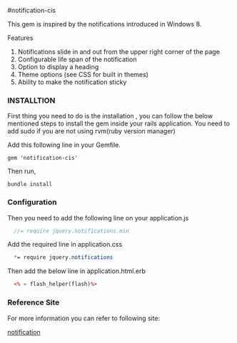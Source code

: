 #notification-cis

This gem is inspired by the notifications introduced in Windows 8.

Features
1. Notifications slide in and out from the upper right corner of the page
2. Configurable life span of the notification
3. Option to display a heading
4. Theme options (see CSS for built in themes)
5. Ability to make the notification sticky


### INSTALLTION

First thing you need to do is the installation , you can follow the below mentioned steps to install the gem inside your rails application.
You need to add sudo if you are not using rvm(ruby version manager)


Add this following line in your Gemfile.
```
gem 'notification-cis'
```

Then run,

```
bundle install
```

### Configuration

Then you need to add the following line on your application.js

```Javascript
  //= require jquery.notifications.min
```

Add the required line in application.css

```css
  *= require jquery.notifications
```

Then add the below line in application.html.erb

```rhtml
  <% = flash_helper(flash)%>
```

### Reference Site

For more information you can refer to following site:

<a href="http://jquery-plugins.net/tag/notification">notification</a>
